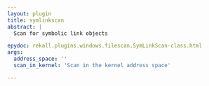 ```yaml
---
layout: plugin
title: symlinkscan
abstract: |
  Scan for symbolic link objects

epydoc: rekall.plugins.windows.filescan.SymLinkScan-class.html
args:
  address_space: ''
  scan_in_kernel: 'Scan in the kernel address space'

---
```


